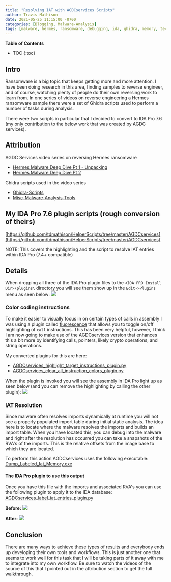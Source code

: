 ```yaml
---
title: "Resolving IAT with AGDCservices Scripts"
author: Travis Mathison
date: 2021-05-25 11:15:00 -0700
categories: [Blogging, Malware-Analysis]
tags: [malware, hermes, ransomware, debugging, ida, ghidra, memory, techniques]
---
```


**Table of Contents**
- TOC
{:toc}

## Intro
Ransomware is a big topic that keeps getting more and more attention.  I have been doing research in this area, finding samples to reverse engineer, and of course, watching plenty of people do their own reversing work to learn from.  In one series of videos on reverse engineering a Hermes ransomware sample there were a set of Ghidra scripts used to perform a number of tasks during analysis.

There were two scripts in particular that I decided to convert to IDA Pro 7.6 (my only contribution to the below work that was created by AGDC services).

## Attribution
AGDC Services video series on reversing Hermes ransomware
* [Hermes Malware Deep Dive Pt 1 - Unpacking](https://www.youtube.com/watch?v=kkQAJFyoCVU)
* [Hermes Malware Deep Dive Pt 2](https://www.youtube.com/watch?v=wsdPmW0dt0I)

Ghidra scripts used in the video series
* [Ghidra-Scripts](https://github.com/AGDCservices/Ghidra-Scripts)
* [Misc-Malware-Analysis-Tools](https://github.com/AGDCservices/Misc-Malware-Analysis-Tools)

## My IDA Pro 7.6 plugin scripts (rough conversion of theirs)
[https://github.com/tdmathison/HelperScripts/tree/master/AGDCservices](https://github.com/tdmathison/HelperScripts/tree/master/AGDCservices)

NOTE: This covers the highlighting and the script to resolve IAT entries within IDA Pro (7.4+ compatible)

## Details
When dropping all three of the IDA Pro plugin files to the `<IDA PRO Install Dir>\plugins\` directory you will see them show up in the `Edit->Plugins` menu as seen below:
<img style="align:left" src="{{ site.url }}/assets/img/blogging/agdc_plugin_menu_list.png"/>

### Color coding instructions
To make it easier to visually focus in on certain types of calls in assembly I was using a plugin called [fluorescence](https://github.com/tacnetsol/ida/tree/master/plugins/fluorescence) that allows you to toggle on/off highlighting of `call` instructions.  This has been very helpful, however, I think I am now going to make use of the AGDCservices version that enhances this a bit more by identifying calls, pointers, likely crypto operations, and string operations.

My converted plugins for this are here:
* [AGDCservices_highlight_target_instructions_plugin.py](https://github.com/tdmathison/HelperScripts/blob/master/AGDCservices/AGDCservices_highlight_target_instructions_plugin.py)
* [AGDCservices_clear_all_instruction_colors_plugin.py](https://github.com/tdmathison/HelperScripts/blob/master/AGDCservices/AGDCservices_clear_all_instruction_colors_plugin.py)

When the plugin is invoked you will see the assembly in IDA Pro light up as seen below (and you can remove the highlighting by calling the other plugin):
<img style="align:left" src="{{ site.url }}/assets/img/blogging/agdc_color_coding.png"/>

### IAT Resolution
Since malware often resolves imports dynamically at runtime you will not see a properly populated import table during initial static analysis.  The idea here is to locate where the malware resolves the imports and builds an import table.  When you have located this, you can debug into the malware and right after the resolution has occurred you can take a snapshots of the RVA's of the imports.  This is the relative offsets from the image base to which they are located.

To perform this action AGDCservices uses the following executable:
[Dump_Labeled_Iat_Memory.exe](https://github.com/AGDCservices/Misc-Malware-Analysis-Tools/blob/main/Dump_Labeled_Iat_Memory.exe)

#### The IDA Pro plugin to use this output
Once you have this file with the imports and associated RVA's you can use the following plugin to apply it to the IDA database:<br/>
[AGDCservices_label_iat_entries_plugin.py](https://github.com/tdmathison/HelperScripts/blob/master/AGDCservices/AGDCservices_label_iat_entries_plugin.py)

**Before:**
<img style="align:left" src="{{ site.url }}/assets/img/blogging/agdc_pre_iat_resolve.png"/>

**After:**
<img style="align:left" src="{{ site.url }}/assets/img/blogging/agdc_post_iat_resolve.png"/>

## Conclusion
There are many ways to achieve these types of results and everybody ends up developing their own tools and workflows.  This is just another one that seems to work well for this task that I will be taking parts of it away with me to integrate into my own workflow.  Be sure to watch the videos of the source of this that I pointed out in the attribution section to get the full walkthrough.